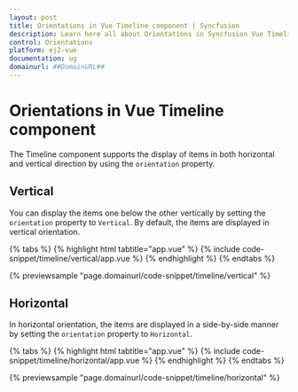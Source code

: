 ```yaml
---
layout: post
title: Orientations in Vue Timeline component | Syncfusion
description: Learn here all about Orientations in Syncfusion Vue Timeline component of Syncfusion Essential JS 2 and more.
control: Orientations 
platform: ej2-vue
documentation: ug
domainurl: ##DomainURL##
---
```


# Orientations in Vue Timeline component

The Timeline component supports the display of items in both horizontal and vertical direction by using the `orientation` property.

## Vertical

You can display the items one below the other vertically by setting the `orientation` property to `Vertical`. By default, the items are displayed in vertical orientation.

{% tabs %}
{% highlight html tabtitle="app.vue" %}
{% include code-snippet/timeline/vertical/app.vue %}
{% endhighlight %}
{% endtabs %}
        
{% previewsample "page.domainurl/code-snippet/timeline/vertical" %}

## Horizontal

In horizontal orientation, the items are displayed in a side-by-side manner by setting the `orientation` property to `Horizontal`.

{% tabs %}
{% highlight html tabtitle="app.vue" %}
{% include code-snippet/timeline/horizontal/app.vue %}
{% endhighlight %}
{% endtabs %}
        
{% previewsample "page.domainurl/code-snippet/timeline/horizontal" %}
